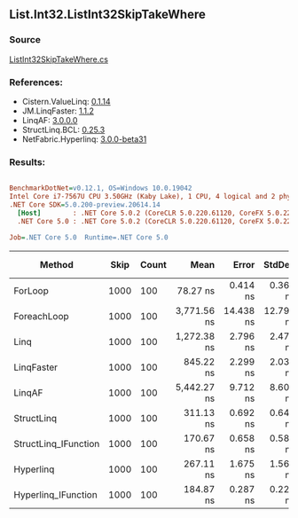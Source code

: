 ﻿## List.Int32.ListInt32SkipTakeWhere

### Source
[ListInt32SkipTakeWhere.cs](../LinqBenchmarks/List/Int32/ListInt32SkipTakeWhere.cs)

### References:
- Cistern.ValueLinq: [0.1.14](https://www.nuget.org/packages/Cistern.ValueLinq/0.1.14)
- JM.LinqFaster: [1.1.2](https://www.nuget.org/packages/JM.LinqFaster/1.1.2)
- LinqAF: [3.0.0.0](https://www.nuget.org/packages/LinqAF/3.0.0.0)
- StructLinq.BCL: [0.25.3](https://www.nuget.org/packages/StructLinq.BCL/0.25.3)
- NetFabric.Hyperlinq: [3.0.0-beta31](https://www.nuget.org/packages/NetFabric.Hyperlinq/3.0.0-beta31)

### Results:
``` ini

BenchmarkDotNet=v0.12.1, OS=Windows 10.0.19042
Intel Core i7-7567U CPU 3.50GHz (Kaby Lake), 1 CPU, 4 logical and 2 physical cores
.NET Core SDK=5.0.200-preview.20614.14
  [Host]        : .NET Core 5.0.2 (CoreCLR 5.0.220.61120, CoreFX 5.0.220.61120), X64 RyuJIT
  .NET Core 5.0 : .NET Core 5.0.2 (CoreCLR 5.0.220.61120, CoreFX 5.0.220.61120), X64 RyuJIT

Job=.NET Core 5.0  Runtime=.NET Core 5.0  

```
|               Method | Skip | Count |        Mean |     Error |    StdDev | Ratio | RatioSD |  Gen 0 | Gen 1 | Gen 2 | Allocated |
|--------------------- |----- |------ |------------:|----------:|----------:|------:|--------:|-------:|------:|------:|----------:|
|              ForLoop | 1000 |   100 |    78.27 ns |  0.414 ns |  0.367 ns |  1.00 |    0.00 |      - |     - |     - |         - |
|          ForeachLoop | 1000 |   100 | 3,771.56 ns | 14.438 ns | 12.798 ns | 48.19 |    0.31 | 0.0191 |     - |     - |      40 B |
|                 Linq | 1000 |   100 | 1,272.38 ns |  2.796 ns |  2.478 ns | 16.26 |    0.08 | 0.0725 |     - |     - |     152 B |
|           LinqFaster | 1000 |   100 |   845.22 ns |  2.299 ns |  2.038 ns | 10.80 |    0.05 | 0.7458 |     - |     - |    1560 B |
|               LinqAF | 1000 |   100 | 5,442.27 ns |  9.712 ns |  8.609 ns | 69.53 |    0.34 |      - |     - |     - |         - |
|           StructLinq | 1000 |   100 |   311.13 ns |  0.692 ns |  0.647 ns |  3.97 |    0.02 | 0.0458 |     - |     - |      96 B |
| StructLinq_IFunction | 1000 |   100 |   170.67 ns |  0.658 ns |  0.583 ns |  2.18 |    0.02 |      - |     - |     - |         - |
|            Hyperlinq | 1000 |   100 |   267.11 ns |  1.675 ns |  1.567 ns |  3.41 |    0.02 |      - |     - |     - |         - |
|  Hyperlinq_IFunction | 1000 |   100 |   184.87 ns |  0.287 ns |  0.224 ns |  2.36 |    0.01 |      - |     - |     - |         - |
